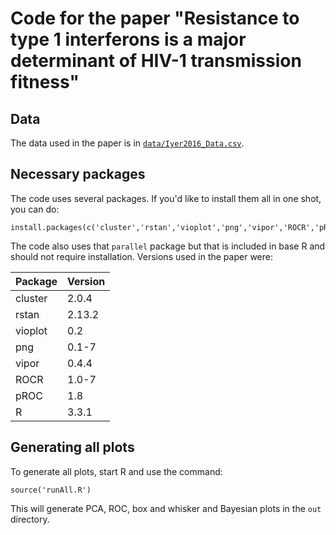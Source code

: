 # Code for the paper "Resistance to type 1 interferons is a major determinant of HIV-1 transmission fitness"

## Data
The data used in the paper is in [`data/Iyer2016_Data.csv`](data/Iyer2016_Data.csv).

## Necessary packages
The code uses several packages. If you'd like to install them all in one shot, you can do:

    install.packages(c('cluster','rstan','vioplot','png','vipor','ROCR','pROC'))

The code also uses that `parallel` package but that is included in base R and should not require installation. Versions used in the paper were:

Package|Version
-------|---------
cluster|2.0.4
rstan|2.13.2
vioplot|0.2
png|0.1-7
vipor|0.4.4
ROCR|1.0-7
pROC|1.8
R|3.3.1


## Generating all plots
To generate all plots, start R and use the command:

    source('runAll.R')

This will generate PCA, ROC, box and whisker and Bayesian plots in the `out` directory. 

